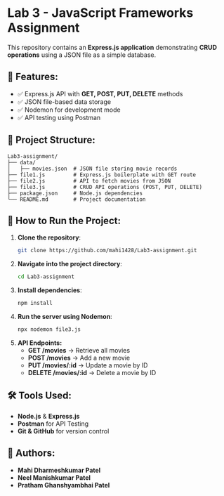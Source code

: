 # Lab 3 - JavaScript Frameworks Assignment

This repository contains an **Express.js application** demonstrating **CRUD operations** using a JSON file as a simple database.

## 📌 Features:

- ✅ Express.js API with **GET, POST, PUT, DELETE** methods
- ✅ JSON file-based data storage
- ✅ Nodemon for development mode
- ✅ API testing using Postman

## 📂 Project Structure:

```
Lab3-assignment/
├── data/
│   ├── movies.json  # JSON file storing movie records
├── file1.js         # Express.js boilerplate with GET route
├── file2.js         # API to fetch movies from JSON
├── file3.js         # CRUD API operations (POST, PUT, DELETE)
├── package.json     # Node.js dependencies
└── README.md        # Project documentation
```

## 🚀 How to Run the Project:

1. **Clone the repository**:
   ```sh
   git clone https://github.com/mahi1428/Lab3-assignment.git
   ```
2. **Navigate into the project directory**:
   ```sh
   cd Lab3-assignment
   ```
3. **Install dependencies**:
   ```sh
   npm install
   ```
4. **Run the server using Nodemon**:
   ```sh
   npx nodemon file3.js
   ```
5. **API Endpoints:**
   - **GET /movies** → Retrieve all movies
   - **POST /movies** → Add a new movie
   - **PUT /movies/:id** → Update a movie by ID
   - **DELETE /movies/:id** → Delete a movie by ID

## 🛠 Tools Used:

- **Node.js** & **Express.js**
- **Postman** for API Testing
- **Git & GitHub** for version control

## 📌 Authors:

- **Mahi Dharmeshkumar Patel**
- **Neel Manishkumar Patel**
- **Pratham Ghanshyambhai Patel**
